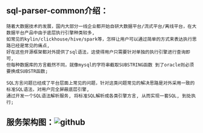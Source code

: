## sql-parser-common介绍：
    
    随着大数据技术的发展，国内大部分一线企业都开始自研大数据平台/流式平台/离线平台，在大数据平台产品中由于底层执行引擎种类较多,
    如常见的kylin/clickhouse/hive/spark等，怎样让用户可以通过简单的方式来表达执行思路已经是常见的痛点,
    好在这些开源框架都对外提供了sql语法，这使得用户只需要针对单独的执行引擎进行查询即可,
    但每种数据库的方言截然不同，就像mysql的字符串截取SUBSTRING函数 到了oracle则必须要换成SUBSTR函数;
    
    SQL方言问题已经成了平台层面上常见的问题，针对这类问题常见的解决思路是对外采用一致的标准SQL语法，对用户完全屏蔽底层引擎,
    通过开发一个SQL语法解析服务, 将标准SQL解析成各类引擎方言, 从而实现一套SQL, 到处执行;
    
## 服务架构图：![github](https://raw.githubusercontent.com/gl0726/bigdata-common/master/sql-parser-common/picture/struct.jpg"github")

